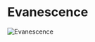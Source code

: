 # Evanescence

![Evanescence](http://assets.farmhouse.co/publishing/1-shoot-it-yourself/images/evanescence-1.jpg)
